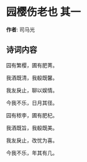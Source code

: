 # 园樱伤老也  其一

**作者**: 司马光

## 诗词内容

园有繁樱，圃有肥菁。

我酒既清，我殽既馨。

我友戾止，聊以娱情。

今我不乐，日月其径。

园有秾李，圃有肥杞。

我酒既旨，我殽既美。

我友戾止，改忧为喜。

今我不乐，年其有几。

